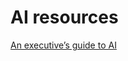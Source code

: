 # AI resources 

[An executive’s guide to AI](https://www.mckinsey.com/business-functions/mckinsey-analytics/our-insights/an-executives-guide-to-ai)
